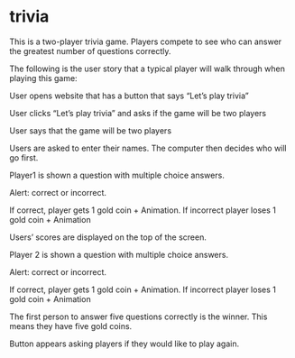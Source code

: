 # trivia

This is a two-player trivia game. Players compete to see who can answer the greatest number of questions correctly.

The following is the user story that a typical player will walk through when playing this game: 

User opens website that has a button that says “Let’s play trivia”

User clicks “Let’s play trivia” and asks if the game will be two players

User says that the game will be two players

Users are asked to enter their names. The computer then decides who will go first. 

Player1 is shown a question with multiple choice answers. 

Alert: correct or incorrect. 

If correct, player gets 1 gold coin + Animation. 
If incorrect player loses 1 gold coin + Animation

Users’ scores are displayed on the top of the screen. 

Player 2 is shown a question with multiple choice answers.

Alert: correct or incorrect. 

If correct, player gets 1 gold coin + Animation. 
If incorrect player loses 1 gold coin + Animation

The first person to answer five questions correctly is the winner. This means they have five gold coins. 

Button appears asking players if they would like to play again. 
